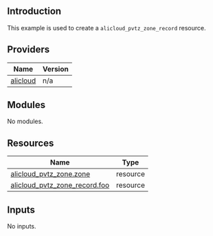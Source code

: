 <!-- BEGIN_TF_DOCS -->
## Introduction

This example is used to create a `alicloud_pvtz_zone_record` resource.

## Providers

| Name | Version |
|------|---------|
| <a name="provider_alicloud"></a> [alicloud](#provider\_alicloud) | n/a |

## Modules

No modules.

## Resources

| Name | Type |
|------|------|
| [alicloud_pvtz_zone.zone](https://registry.terraform.io/providers/aliyun/alicloud/latest/docs/resources/pvtz_zone) | resource |
| [alicloud_pvtz_zone_record.foo](https://registry.terraform.io/providers/aliyun/alicloud/latest/docs/resources/pvtz_zone_record) | resource |

## Inputs

No inputs.
<!-- END_TF_DOCS -->    